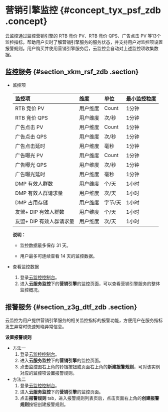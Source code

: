 # 营销引擎监控 {#concept_tyx_psf_zdb .concept}

云监控通过监控营销引擎的 RTB 竞价 PV、RTB 竞价 QPS、广告点击 PV 等13个监控指标。帮助用户实时了解营销引擎服务的服务状态，并支持用户对监控项设置报警规则。用户购买并使用营销引擎服务后，云监控会自动对上述监控项收集数据。

## 监控服务 {#section_xkm_rsf_zdb .section}

-   监控项

    |监控项|维度|单位|最小监控粒度|
    |:--|:-|:-|:-----|
    |RTB 竞价 PV|用户维度|Count|1分钟|
    |RTB 竞价 QPS|用户维度|次/秒|1分钟|
    |广告点击 PV|用户维度|Count|1分钟|
    |广告点击 QPS|用户维度|次/秒|1分钟|
    |广告点击延时|用户维度|毫秒|1分钟|
    |广告曝光 PV|用户维度|Count|1分钟|
    |广告曝光 QPS|用户维度|次/秒|1分钟|
    |广告曝光延时|用户维度|毫秒|1分钟|
    |DMP 有效人群数|用户维度|个/天|1小时|
    |DMP 有效人群请求量|用户维度|次/天|1小时|
    |DMP 占用存储|用户维度|字节/天|1小时|
    |友盟+ DIP 有效人群数|用户维度|个/天|1小时|
    |友盟+ DIP 有效人群请求量|用户维度|次/天|1小时|

    **说明：** 

    -   监控数据最多保存 31 天。

    -   用户最多可连续查看 14 天的监控数据。


-   查看监控数据
    1.  登录[云监控控制台](http://cms.console.aliyun.com/#/groups/)。
    2.  进入**云服务监控**下的**营销引擎**的监控页面，可以查看营销引擎服务的整体监控概况。

## 报警服务 {#section_z3g_dtf_zdb .section}

云监控为用户提供营销引擎服务的相关监控指标的报警功能，方便用户在服务指标发生异常时快速知晓异常信息。

**设置报警规则**

-   方法一
    1.  登录[云监控控制台](http://cms.console.aliyun.com/#/groups/)。
    2.  进入**云服务监控**下的**营销引擎**的监控页面。
    3.  点击监控图右上角的铃铛按钮或页面右上角的**新建报警规则**，可对该实例对应的监控项设置报警规则。
-   方法二
    1.  登录[云监控控制台](http://cms.console.aliyun.com/#/groups/)。
    2.  进入**云服务监控**下的**营销引擎**的监控页面。
    3.  点击**报警规则** tab，进入报警规则列表页后，点击页面右上角的**创建报警规则**按钮创建报警规则。

